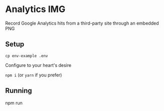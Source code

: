 # Analytics IMG

Record Google Analytics hits from a third-party site through an embedded PNG

## Setup

`cp env-example .env`

Configure to your heart's desire

`npm i` (or `yarn` if you prefer)

## Running

npm run